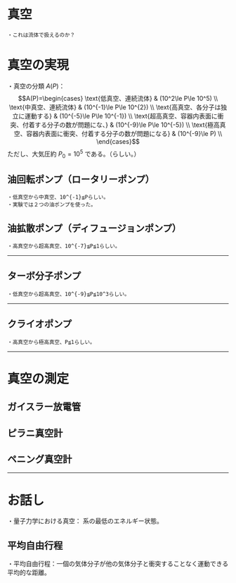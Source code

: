 




# 真空

    ・これは流体で扱えるのか？

# 真空の実現

・真空の分類 $A(P)$：
$$A(P)=\begin{cases}
\text{低真空、連続流体} & (10^2\le P\le 10^5) \\
\text{中真空、連続流体} & (10^{-1}\le P\le 10^{2}) \\  
\text{高真空、各分子は独立に運動する} & (10^{-5}\le P\le 10^{-1}) \\  
\text{超高真空、容器内表面に衝突、付着する分子の数が問題にな、} & (10^{-9}\le P\le 10^{-5}) \\  
\text{極高真空、容器内表面に衝突、付着する分子の数が問題になる} & (10^{-9}\le P) \\    
\end{cases}$$
ただし、大気圧約 $P_0=10^5$ である。（らしい。） 


## 油回転ポンプ（ロータリーポンプ）

    ・低真空から中真空、10^{-1}≦Pらしい。
    ・実験では２つの油ポンプを使った。


## 油拡散ポンプ（ディフュージョンポンプ）

    ・高真空から超高真空、10^{-7}≦P≦1らしい。

---

## ターボ分子ポンプ

    ・低真空から超高真空、10^{-9}≦P≦10^3らしい。

---

## クライオポンプ


    ・高真空から極高真空、P≦1らしい。

---

# 真空の測定

## ガイスラー放電管

## ピラニ真空計

## ペニング真空計

---

# お話し

・量子力学における真空：
系の最低のエネルギー状態。

## 平均自由行程

・平均自由行程：一個の気体分子が他の気体分子と衝突することなく運動できる平均的な距離。